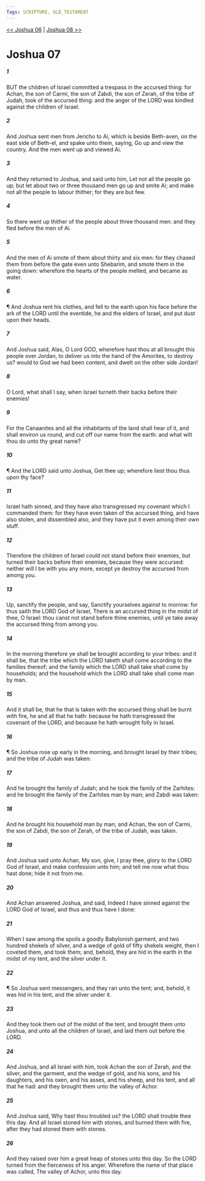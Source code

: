 ```yaml
---
Tags: SCRIPTURE, OLD_TESTAMENT
---
```


[<< Joshua 06](OLD_TESTAMENT/06_Joshua/Joshua_06.md) | [Joshua 08 >>](OLD_TESTAMENT/06_Joshua/Joshua_08.md)

# Joshua 07

##### 1

BUT the children of Israel committed a trespass in the accursed thing: for Achan, the son of Carmi, the son of Zabdi, the son of Zerah, of the tribe of Judah, took of the accursed thing: and the anger of the LORD was kindled against the children of Israel.

##### 2

And Joshua sent men from Jericho to Ai, which is beside Beth-aven, on the east side of Beth-el, and spake unto them, saying, Go up and view the country. And the men went up and viewed Ai.

##### 3

And they returned to Joshua, and said unto him, Let not all the people go up; but let about two or three thousand men go up and smite Ai; and make not all the people to labour thither; for they are but few.

##### 4

So there went up thither of the people about three thousand men: and they fled before the men of Ai.

##### 5

And the men of Ai smote of them about thirty and six men: for they chased them from before the gate even unto Shebarim, and smote them in the going down: wherefore the hearts of the people melted, and became as water.

##### 6

¶ And Joshua rent his clothes, and fell to the earth upon his face before the ark of the LORD until the eventide, he and the elders of Israel, and put dust upon their heads.

##### 7

And Joshua said, Alas, O Lord GOD, wherefore hast thou at all brought this people over Jordan, to deliver us into the hand of the Amorites, to destroy us? would to God we had been content, and dwelt on the other side Jordan!

##### 8

O Lord, what shall I say, when Israel turneth their backs before their enemies!

##### 9

For the Canaanites and all the inhabitants of the land shall hear of it, and shall environ us round, and cut off our name from the earth: and what wilt thou do unto thy great name?

##### 10

¶ And the LORD said unto Joshua, Get thee up; wherefore liest thou thus upon thy face?

##### 11

Israel hath sinned, and they have also transgressed my covenant which I commanded them: for they have even taken of the accursed thing, and have also stolen, and dissembled also, and they have put it even among their own stuff.

##### 12

Therefore the children of Israel could not stand before their enemies, but turned their backs before their enemies, because they were accursed: neither will I be with you any more, except ye destroy the accursed from among you.

##### 13

Up, sanctify the people, and say, Sanctify yourselves against to morrow: for thus saith the LORD God of Israel, There is an accursed thing in the midst of thee, O Israel: thou canst not stand before thine enemies, until ye take away the accursed thing from among you.

##### 14

In the morning therefore ye shall be brought according to your tribes: and it shall be, that the tribe which the LORD taketh shall come according to the families thereof; and the family which the LORD shall take shall come by households; and the household which the LORD shall take shall come man by man.

##### 15

And it shall be, that he that is taken with the accursed thing shall be burnt with fire, he and all that he hath: because he hath transgressed the covenant of the LORD, and because he hath wrought folly in Israel.

##### 16

¶ So Joshua rose up early in the morning, and brought Israel by their tribes; and the tribe of Judah was taken:

##### 17

And he brought the family of Judah; and he took the family of the Zarhites: and he brought the family of the Zarhites man by man; and Zabdi was taken:

##### 18

And he brought his household man by man; and Achan, the son of Carmi, the son of Zabdi, the son of Zerah, of the tribe of Judah, was taken.

##### 19

And Joshua said unto Achan, My son, give, I pray thee, glory to the LORD God of Israel, and make confession unto him; and tell me now what thou hast done; hide it not from me.

##### 20

And Achan answered Joshua, and said, Indeed I have sinned against the LORD God of Israel, and thus and thus have I done:

##### 21

When I saw among the spoils a goodly Babylonish garment, and two hundred shekels of silver, and a wedge of gold of fifty shekels weight, then I coveted them, and took them; and, behold, they are hid in the earth in the midst of my tent, and the silver under it.

##### 22

¶ So Joshua sent messengers, and they ran unto the tent; and, behold, it was hid in his tent, and the silver under it.

##### 23

And they took them out of the midst of the tent, and brought them unto Joshua, and unto all the children of Israel, and laid them out before the LORD.

##### 24

And Joshua, and all Israel with him, took Achan the son of Zerah, and the silver, and the garment, and the wedge of gold, and his sons, and his daughters, and his oxen, and his asses, and his sheep, and his tent, and all that he had: and they brought them unto the valley of Achor.

##### 25

And Joshua said, Why hast thou troubled us? the LORD shall trouble thee this day. And all Israel stoned him with stones, and burned them with fire, after they had stoned them with stones.

##### 26

And they raised over him a great heap of stones unto this day. So the LORD turned from the fierceness of his anger. Wherefore the name of that place was called, The valley of Achor, unto this day.
